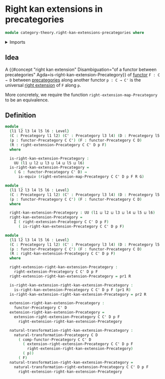 # Right kan extensions in precategories

```agda
module category-theory.right-kan-extensions-precategories where
```

<details><summary>Imports</summary>

```agda
open import category-theory.functors-precategories
open import category-theory.natural-transformations-functors-precategories
open import category-theory.precategories
open import category-theory.right-extensions-precategories

open import foundation.dependent-pair-types
open import foundation.equivalences
open import foundation.identity-types
open import foundation.universe-levels
```

</details>

## Idea

A
{{#concept "right kan extension" Disambiguation="of a functor between precategories" Agda=is-right-kan-extension-Precategory}}
of [functor](category-theory.functors-precategories.md) `F : C → D` between
[precategories](category-theory.precategories.md) along another functor
`p : C → C'` is the universal
[right extension](category-theory.right-extensions-precategories.md) of `F`
along `p`.

More concretely, we require the function `right-extension-map-Precategory` to be
an equivalence.

## Definition

```agda
module _
  {l1 l2 l3 l4 l5 l6 : Level}
  (C : Precategory l1 l2) (C' : Precategory l3 l4) (D : Precategory l5 l6)
  (p : functor-Precategory C C') (F : functor-Precategory C D)
  (R : right-extension-Precategory C C' D p F)
  where

  is-right-kan-extension-Precategory :
    UU (l1 ⊔ l2 ⊔ l3 ⊔ l4 ⊔ l5 ⊔ l6)
  is-right-kan-extension-Precategory =
    ( G : functor-Precategory C' D) →
      is-equiv (right-extension-map-Precategory C C' D p F R G)

module _
  {l1 l2 l3 l4 l5 l6 : Level}
  (C : Precategory l1 l2) (C' : Precategory l3 l4) (D : Precategory l5 l6)
  (p : functor-Precategory C C') (F : functor-Precategory C D)
  where

  right-kan-extension-Precategory : UU (l1 ⊔ l2 ⊔ l3 ⊔ l4 ⊔ l5 ⊔ l6)
  right-kan-extension-Precategory =
    Σ ( right-extension-Precategory C C' D p F)
      ( is-right-kan-extension-Precategory C C' D p F)

module _
  {l1 l2 l3 l4 l5 l6 : Level}
  (C : Precategory l1 l2) (C' : Precategory l3 l4) (D : Precategory l5 l6)
  (p : functor-Precategory C C') (F : functor-Precategory C D)
  (R : right-kan-extension-Precategory C C' D p F)
  where

  right-extension-right-kan-extension-Precategory :
    right-extension-Precategory C C' D p F
  right-extension-right-kan-extension-Precategory = pr1 R

  is-right-kan-extension-right-kan-extension-Precategory :
    is-right-kan-extension-Precategory C C' D p F (pr1 R)
  is-right-kan-extension-right-kan-extension-Precategory = pr2 R

  extension-right-kan-extension-Precategory :
    functor-Precategory C' D
  extension-right-kan-extension-Precategory =
    extension-right-extension-Precategory C C' D p F
      right-extension-right-kan-extension-Precategory

  natural-transformation-right-kan-extension-Precategory :
    natural-transformation-Precategory C D
      ( comp-functor-Precategory C C' D
        ( extension-right-extension-Precategory C C' D p F
          right-extension-right-kan-extension-Precategory)
        ( p))
      ( F)
  natural-transformation-right-kan-extension-Precategory =
    natural-transformation-right-extension-Precategory C C' D p F
      right-extension-right-kan-extension-Precategory
```
